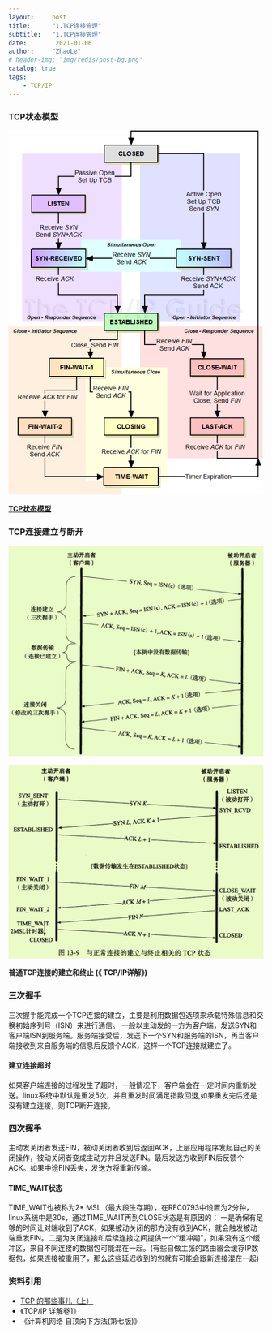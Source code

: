 ```yaml
---
layout:     post
title:      "1.TCP连接管理"
subtitle:   "1.TCP连接管理"
date:        2021-01-06
author:     "ZhaoLe"
# header-img: "img/redis/post-bg.png"
catalog: true
tags:
    - TCP/IP
---
```


### TCP状态模型


![1](/img/tcp/tcp_links/1.png)
					
**[TCP状态模型](http://www.tcpipguide.com/free/t_TCPOperationalOverviewandtheTCPFiniteStateMachineF-2.htm#Figure_210)**

### TCP连接建立与断开

![2](/img/tcp/tcp_links/2.png)

![3](/img/tcp/tcp_links/3.png)

**普通TCP连接的建立和终止	  (《 TCP/IP详解》)**

###  三次握手
三次握手能完成一个TCP连接的建立，主要是利用数据包选项来承载特殊信息和交换初始序列号（ISN）来进行通信。
一般以主动发的一方为客户端，发送SYN和客户端ISN到服务端。服务端接受后，发送下一个SYN和服务端的ISN，再当客户端接收到来自服务端的信息后反馈个ACK，这样一个TCP连接就建立了。
#### 建立连接超时
如果客户端连接的过程发生了超时，一般情况下，客户端会在一定时间内重新发送。linux系统中默认是重发5次，并且重发时间满足指数回退,如果重发完后还是没有建立连接，则TCP断开连接。

### 四次挥手
主动发关闭者发送FIN，被动关闭者收到后返回ACK，上层应用程序发起自己的关闭操作，被动关闭者变成主动方并且发送FIN。最后发送方收到FIN后反馈个ACK。如果中途FIN丢失，发送方将重新传输。

#### TIME_WAIT状态  
TIME_WAIT也被称为2* MSL（最大段生存期），在RFC0793中设置为2分钟，linux系统中是30s，通过TIME_WAIT再到CLOSE状态是有原因的： 一是确保有足够的时间让对端收到了ACK，如果被动关闭的那方没有收到ACK，就会触发被动端重发FIN。二是为关闭连接和后续连接之间提供一个“缓冲期”，如果没有这个缓冲区，来自不同连接的数据包可能混在一起。(有些自做主张的路由器会缓存IP数据包，如果连接被重用了，那么这些延迟收到的包就有可能会跟新连接混在一起)

### 资料引用

* [TCP 的那些事儿（上）](https://coolshell.cn/articles/11564.html)
* 《TCP/IP 详解卷1》
* 《计算机网络 自顶向下方法(第七版)》
